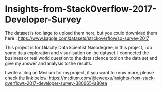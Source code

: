 # Insights-from-StackOverflow-2017-Developer-Survey

The dataset is too large to upload them here, but you could download them here : 
https://www.kaggle.com/datasets/stackoverflow/so-survey-2017

This project is for Udacity Data Scientist Nanodegree, in this project, i do some data exploration and visualisation on the dataset.
I connected the business or real world question to the data science tool on the data set and give my answer and analysis to the results.

I write a blog on Medium for my project, if you want to know more, please check the link below:
https://medium.com/@leweexu/insights-from-stack-overflows-2017-developer-survey-3806654a80ea
